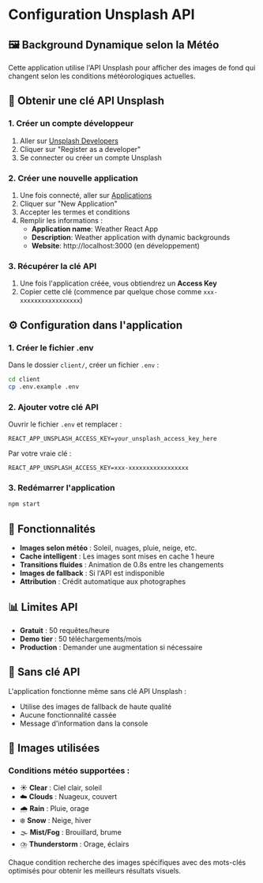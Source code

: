 # Configuration Unsplash API

## 🖼️ Background Dynamique selon la Météo

Cette application utilise l'API Unsplash pour afficher des images de fond qui changent selon les conditions météorologiques actuelles.

## 📝 Obtenir une clé API Unsplash

### 1. Créer un compte développeur
1. Aller sur [Unsplash Developers](https://unsplash.com/developers)
2. Cliquer sur "Register as a developer"
3. Se connecter ou créer un compte Unsplash

### 2. Créer une nouvelle application
1. Une fois connecté, aller sur [Applications](https://unsplash.com/oauth/applications)
2. Cliquer sur "New Application"
3. Accepter les termes et conditions
4. Remplir les informations :
   - **Application name**: Weather React App
   - **Description**: Weather application with dynamic backgrounds
   - **Website**: http://localhost:3000 (en développement)

### 3. Récupérer la clé API
1. Une fois l'application créée, vous obtiendrez un **Access Key**
2. Copier cette clé (commence par quelque chose comme `xxx-xxxxxxxxxxxxxxxxx`)

## ⚙️ Configuration dans l'application

### 1. Créer le fichier .env
Dans le dossier `client/`, créer un fichier `.env` :

```bash
cd client
cp .env.example .env
```

### 2. Ajouter votre clé API
Ouvrir le fichier `.env` et remplacer :

```env
REACT_APP_UNSPLASH_ACCESS_KEY=your_unsplash_access_key_here
```

Par votre vraie clé :

```env
REACT_APP_UNSPLASH_ACCESS_KEY=xxx-xxxxxxxxxxxxxxxxx
```

### 3. Redémarrer l'application
```bash
npm start
```

## 🎨 Fonctionnalités

- **Images selon météo** : Soleil, nuages, pluie, neige, etc.
- **Cache intelligent** : Les images sont mises en cache 1 heure
- **Transitions fluides** : Animation de 0.8s entre les changements
- **Images de fallback** : Si l'API est indisponible
- **Attribution** : Crédit automatique aux photographes

## 📊 Limites API

- **Gratuit** : 50 requêtes/heure
- **Demo tier** : 50 téléchargements/mois
- **Production** : Demander une augmentation si nécessaire

## 🔧 Sans clé API

L'application fonctionne même sans clé API Unsplash :
- Utilise des images de fallback de haute qualité
- Aucune fonctionnalité cassée
- Message d'information dans la console

## 🚀 Images utilisées

### Conditions météo supportées :
- ☀️ **Clear** : Ciel clair, soleil
- ☁️ **Clouds** : Nuageux, couvert  
- 🌧️ **Rain** : Pluie, orage
- ❄️ **Snow** : Neige, hiver
- 🌫️ **Mist/Fog** : Brouillard, brume
- ⛈️ **Thunderstorm** : Orage, éclairs

Chaque condition recherche des images spécifiques avec des mots-clés optimisés pour obtenir les meilleurs résultats visuels.